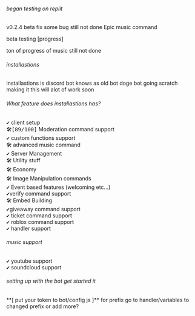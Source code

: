 <h6>began testing on replit</h6>
v0.2.4 beta 
fix some bug still not done
Epic music command

beta testing [progress]


ton of progress of music still not done 
<h6>installastions</h6> 
installastions is discord bot knows as old bot doge bot going scratch making it
this will alot of work soon

<h6>What feature does installastions has?</h6>
<kbd>✔</kbd> client setup<br>
<kbd>🛠️[89/100]</kbd> Moderation command support<br>
<kbd>✔</kbd> custom functions support <br>
<kbd>🛠️</kbd> advanced music command <br>
<kbd>✔</kbd> Server Management<br>
<kbd>🛠️</kbd> Utility stuff<br>
<kbd>🛠️</kbd> Economy<br>
<kbd>🛠️</kbd> Image Manipulation commands<br>
<kbd>✔</kbd> Event based features (welcoming etc...)<br>
<kbd>✔</kbd>verify command support<br>
<kbd>🛠️</kbd> Embed Building<br>
<kbd>✔</kbd>giveaway command support<br>
<kbd>✔</kbd> ticket command support<br>
<kbd>✔</kbd> roblox command support <br>
<kbd>✔</kbd> handler support
</p>
<h6> music support </h6>
<kbd>✔</kbd> youtube support <br>
<kbd>✔</kbd> soundcloud support </p>
<h6>setting up with the bot get started it</h6>  
**[ put your token to bot/config
js ]**
for prefix go to handler/variables to changed prefix or add more?





